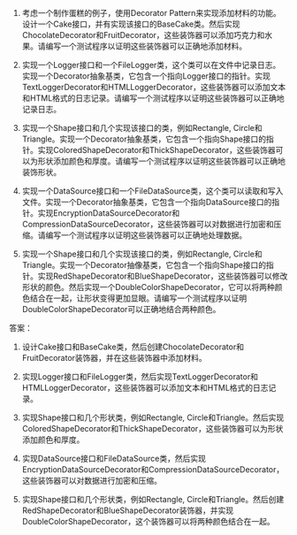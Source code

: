 

1. 考虑一个制作蛋糕的例子，使用Decorator Pattern来实现添加材料的功能。设计一个Cake接口，并有实现该接口的BaseCake类。然后实现ChocolateDecorator和FruitDecorator，这些装饰器可以添加巧克力和水果。请编写一个测试程序以证明这些装饰器可以正确地添加材料。

2. 实现一个Logger接口和一个FileLogger类，这个类可以在文件中记录日志。实现一个Decorator抽象基类，它包含一个指向Logger接口的指针。实现TextLoggerDecorator和HTMLLoggerDecorator，这些装饰器可以添加文本和HTML格式的日志记录。请编写一个测试程序以证明这些装饰器可以正确地记录日志。

3. 实现一个Shape接口和几个实现该接口的类，例如Rectangle, Circle和Triangle。实现一个Decorator抽象基类，它包含一个指向Shape接口的指针。实现ColoredShapeDecorator和ThickShapeDecorator，这些装饰器可以为形状添加颜色和厚度。请编写一个测试程序以证明这些装饰器可以正确地装饰形状。

4. 实现一个DataSource接口和一个FileDataSource类，这个类可以读取和写入文件。实现一个Decorator抽象基类，它包含一个指向DataSource接口的指针。实现EncryptionDataSourceDecorator和CompressionDataSourceDecorator，这些装饰器可以对数据进行加密和压缩。请编写一个测试程序以证明这些装饰器可以正确地处理数据。

5. 实现一个Shape接口和几个实现该接口的类，例如Rectangle, Circle和Triangle。实现一个Decorator抽像基类，它包含一个指向Shape接口的指针。实现RedShapeDecorator和BlueShapeDecorator，这些装饰器可以修改形状的颜色。然后实现一个DoubleColorShapeDecorator，它可以将两种颜色结合在一起，让形状变得更加显眼。请编写一个测试程序以证明DoubleColorShapeDecorator可以正确地结合两种颜色。

答案：

1. 设计Cake接口和BaseCake类，然后创建ChocolateDecorator和FruitDecorator装饰器，并在这些装饰器中添加材料。

2. 实现Logger接口和FileLogger类，然后实现TextLoggerDecorator和HTMLLoggerDecorator，这些装饰器可以添加文本和HTML格式的日志记录。

3. 实现Shape接口和几个形状类，例如Rectangle, Circle和Triangle。然后实现ColoredShapeDecorator和ThickShapeDecorator，这些装饰器可以为形状添加颜色和厚度。

4. 实现DataSource接口和FileDataSource类，然后实现EncryptionDataSourceDecorator和CompressionDataSourceDecorator，这些装饰器可以对数据进行加密和压缩。

5. 实现Shape接口和几个形状类，例如Rectangle, Circle和Triangle。然后创建RedShapeDecorator和BlueShapeDecorator装饰器，并实现DoubleColorShapeDecorator，这个装饰器可以将两种颜色结合在一起。